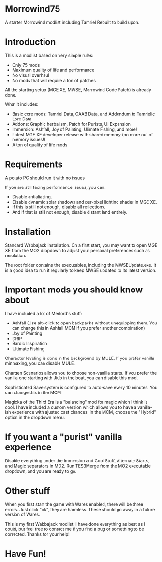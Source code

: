 # Morrowind75
A starter Morrowind modlist including Tamriel Rebuilt to build upon.

# Introduction
This is a modlist based on very simple rules:
- Only 75 mods
- Maximum quality of life and performance
- No visual overhaul
- No mods that will require a ton of patches

All the starting setup (MGE XE, MWSE, Morrowind Code Patch) is already done.

What it includes:
- Basic core mods: Tamriel Data, OAAB Data, and Addendum to Tamrielic Lore Data
- Addons: Graphic herbalism, Patch for Purists, UI Expansion
- Immersion: Ashfall, Joy of Painting, Ulimate Fishing, and more!
- Latest MGE XE developer release with shared memory (no more out of memory issues!)
- A ton of quality of life mods

# Requirements
A potato PC should run it with no issues

If you are still facing performance issues, you can:
- Disable antialiasing.
- Disable dynamic solar shadows and per-pixel lighting shader in MGE XE.
- If this is still not enough, disable all reflections.
- And if that is still not enough, disable distant land entirely.

# Installation
Standard Wabbajack installation. On a first start, you may want to open MGE XE from the MO2 dropdown to adjust your personal preferences such as resolution.

The root folder contains the executables, including the MWSEUpdate.exe. It is a good idea to run it regularly to keep MWSE updated to its latest version.

# Important mods you should know about
I have included a lot of Merlord's stuff:
- Ashfall (Use alt+click to open backpacks without unequipping them. You can change this in Ashfall MCM if you prefer another combination)
- Joy of Painting
- DRIP
- Bardic Inspiration
- Ultimate Fishing

Character leveling is done in the background by MULE. If you prefer vanilla minmaxing, you can disable MULE.

Chargen Scenarios allows you to choose non-vanilla starts. If you prefer the vanilla one starting with Jiub in the boat, you can disable this mod.

Sophisticated Save system is configured to auto-save every 10 minutes. You can change this in the MCM

Magicka of the Third Era is a "balancing" mod for magic which I think is cool. I have included a custom version which allows you to have a vanilla-ish experience with ajusted cast chances. In the MCM, choose the "Hybrid" option in the dropdown menu.

# If you want a "purist" vanilla experience
Disable everything under the Immersion and Cool Stuff, Alternate Starts, and Magic separators in MO2. Run TES3Merge from the MO2 executable dropdown, and you are ready to go.

# Other stuff
When you first start the game with Wares enabled, there will be three errors. Just click "ok", they are harmless. These should go away in a future version of Wares.

This is my first Wabbajack modlist. I have done everything as best as I could, but feel free to contact me if you find a bug or something to be corrected. Thanks for your help!

# Have Fun!
